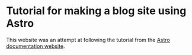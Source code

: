 # Tutorial for making a blog site using Astro

This website was an attempt at following the tutorial from the [Astro documentation website](https://docs.astro.build/en/tutorial/).
